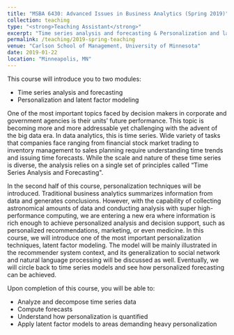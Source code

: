 ```yaml
---
title: "MSBA 6430: Advanced Issues in Business Analytics (Spring 2019)"
collection: teaching
type: "<strong>Teaching Assistant</strong>"
excerpt: "Time series analysis and forecasting & Personalization and latent factor modeling"
permalink: /teaching/2019-spring-teaching
venue: "Carlson School of Management, University of Minnesota"
date: 2019-01-22
location: "Minneapolis, MN"
---
```


This course will introduce you to two modules:
* Time series analysis and forecasting
* Personalization and latent factor modeling

One of the most important topics faced by decision makers in corporate and government agencies is their units’ future performance. This topic is becoming more and more addressable yet challenging with the advent of the big data era. In data analytics, this is time series. Wide variety of tasks that companies face ranging from financial stock market trading to inventory management to sales planning require understanding time trends and issuing time forecasts. While the scale and nature of these time series is diverse, the analysis relies on a single set of principles called “Time Series Analysis and Forecasting".

In the second half of this course, personalization techniques will be introduced. Traditional business analytics summarizes information from data and generates conclusions. However, with the capability of collecting astronomical amounts of data and conducting analysis with super high-performance computing, we are entering a new era where information is rich enough to achieve personalized analysis and decision support, such as personalized recommendations, marketing, or even medicine. In this course, we will introduce one of the most important personalization techniques, latent factor modeling. The model will be mainly illustrated in the recommender system context, and its generalization to social network and natural language processing will be discussed as well. Eventually, we will circle back to time series models and see how personalized forecasting can be achieved.

Upon completion of this course, you will be able to:
* Analyze and decompose time series data
* Compute forecasts
* Understand how personalization is quantified
* Apply latent factor models to areas demanding heavy personalization
